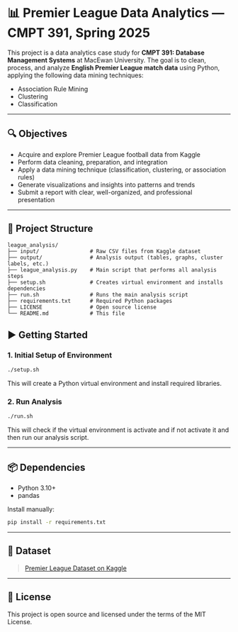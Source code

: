 # 📊 Premier League Data Analytics — CMPT 391, Spring 2025

This project is a data analytics case study for **CMPT 391: Database Management Systems** at MacEwan University. The goal is to clean, process, and analyze **English Premier League match data** using Python, applying the following data mining techniques:

- Association Rule Mining  
- Clustering  
- Classification  

---

## 🔍 Objectives

- Acquire and explore Premier League football data from Kaggle  
- Perform data cleaning, preparation, and integration  
- Apply a data mining technique (classification, clustering, or association rules)  
- Generate visualizations and insights into patterns and trends  
- Submit a report with clear, well-organized, and professional presentation

---

## 📁 Project Structure

```
league_analysis/
├── input/                # Raw CSV files from Kaggle dataset
├── output/               # Analysis output (tables, graphs, cluster labels, etc.)
├── league_analysis.py    # Main script that performs all analysis steps
├── setup.sh              # Creates virtual environment and installs dependencies
├── run.sh                # Runs the main analysis script
├── requirements.txt      # Required Python packages
├── LICENSE               # Open source license
└── README.md             # This file
```

## ▶️ Getting Started

### 1. Initial Setup of Environment

```bash
./setup.sh
```

This will create a Python virtual environment and install required libraries.

### 2. Run Analysis

```bash
./run.sh
```

This will check if the virtual environment is activate and if not activate it and then run our analysis script.

---

## 📦 Dependencies

- Python 3.10+
- pandas

Install manually:

```bash
pip install -r requirements.txt
```

---

## 🔗 Dataset

> [Premier League Dataset on Kaggle](https://www.kaggle.com/datasets/zaeemnalla/premier-league)

---

## 📜 License

This project is open source and licensed under the terms of the MIT License.
